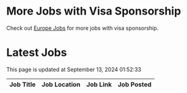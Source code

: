 # More Jobs with Visa Sponsorship

Check out [Europe Jobs](https://github.com/sureshparimi/europejobs#latest-jobs) for more jobs with visa sponsorship.

# Latest Jobs

This page is updated at September 13, 2024 01:52:33

| Job Title | Job Location | Job Link | Job Posted |
| --- | --- | --- | --- |
